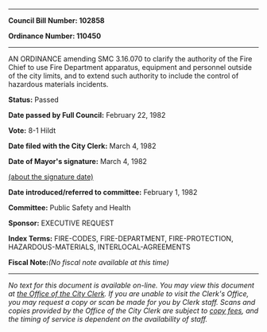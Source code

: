 

********

**Council Bill Number: 102858**
   
**Ordinance Number: 110450**
********

 AN ORDINANCE amending SMC 3.16.070 to clarify the authority of the Fire Chief to use Fire Department apparatus, equipment and personnel outside of the city limits, and to extend such authority to include the control of hazardous materials incidents.

**Status:** Passed
   
**Date passed by Full Council:** February 22, 1982
   
**Vote:** 8-1 Hildt
   
**Date filed with the City Clerk:** March 4, 1982
   
**Date of Mayor's signature:** March 4, 1982
   
[(about the signature date)](/~public/approvaldate.htm)
   
   
   
**Date introduced/referred to committee:** February 1, 1982
   
**Committee:** Public Safety and Health
   
**Sponsor:** EXECUTIVE REQUEST
   
   
**Index Terms:** FIRE-CODES, FIRE-DEPARTMENT, FIRE-PROTECTION, HAZARDOUS-MATERIALS, INTERLOCAL-AGREEMENTS

**Fiscal Note:**_(No fiscal note available at this time)_
********

_No text for this document is available on-line. You may view this document at [the Office of the City Clerk](http://www.seattle.gov/leg/clerk/contactUs.htm). If you are unable to visit the Clerk's Office, you may request a copy or scan be made for you by Clerk staff. Scans and copies provided by the Office of the City Clerk are subject to [copy fees](http://clerk.seattle.gov/~public/clerkfees.htm), and the timing of service is dependent on the availability of staff._

